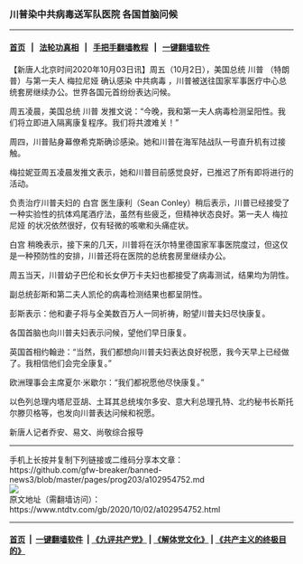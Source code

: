 ### 川普染中共病毒送军队医院 各国首脑问候
------------------------

#### [首页](https://github.com/gfw-breaker/banned-news3/blob/master/README.md) &nbsp;&nbsp;|&nbsp;&nbsp; [法轮功真相](https://github.com/begood0513/basic/blob/master/README.md)  &nbsp;&nbsp;|&nbsp;&nbsp; [手把手翻墙教程](https://github.com/gfw-breaker/guides/wiki)  &nbsp;&nbsp;|&nbsp;&nbsp; [一键翻墙软件](https://github.com/gfw-breaker/nogfw/blob/master/README.md)  



<div><div class="post_content" itemprop="articleBody">
 <p>
  【新唐人北京时间2020年10月03日讯】周五（10月2日），美国总统
  <ok href="https://www.ntdtv.com/gb/川普.htm">
   川普
  </ok>
  （特朗普）与第一夫人
  <ok href="https://www.ntdtv.com/gb/梅拉尼娅.htm">
   梅拉尼娅
  </ok>
  确认感染
  <ok href="https://www.ntdtv.com/gb/中共病毒.htm">
   中共病毒
  </ok>
  ，川普被送往国家军事医疗中心总统套房继续办公。世界各国元首纷纷表达问候。
 </p>
 <p>
  周五凌晨，美国总统
  <ok href="https://www.ntdtv.com/gb/川普.htm">
   川普
  </ok>
  发推文说：“今晚，我和第一夫人病毒检测呈阳性。我们将立即进入隔离康复程序。我们将共渡难关！”
 </p>
 <p>
  周四，川普贴身幕僚希克斯确诊感染。她和川普在海军陆战队一号直升机有过接触。
 </p>
 <p>
  梅拉妮亚周五凌晨发推文表示，她和川普目前感觉良好，已推迟了所有即将进行的活动。
 </p>
 <p>
  负责治疗川普夫妇的
  <ok href="https://www.ntdtv.com/gb/白宫.htm">
   白宫
  </ok>
  医生康利（Sean Conley）稍后表示，川普已经接受了一种实验性的抗体鸡尾酒疗法，虽然有些疲乏，但精神状态良好。第一夫人
  <ok href="https://www.ntdtv.com/gb/梅拉尼娅.htm">
   梅拉尼娅
  </ok>
  的状况依然很好，仅有轻微的咳嗽和头痛症状。
 </p>
 <p>
  <ok href="https://www.ntdtv.com/gb/白宫.htm">
   白宫
  </ok>
  稍晚表示，接下来的几天，川普将在沃尔特里德国家军事医院度过，但这仅是一种预防性的安排，川普还将在医院的总统套房里继续办公。
 </p>
 <p>
  周五当天，川普幼子巴伦和长女伊万卡夫妇也都接受了病毒测试，结果均为阴性。
 </p>
 <p>
  副总统彭斯和第二夫人凯伦的病毒检测结果也都呈阴性。
 </p>
 <p>
  彭斯表示：他和妻子将与全美数百万人一同祈祷，盼望川普夫妇尽快康复。
 </p>
 <p>
  各国首脑也向川普夫妇表示问候，望他们早日康复。
 </p>
 <p>
  英国首相约翰逊：“当然，我们都想向川普夫妇表达良好祝愿，我今天早上已经做了。我相信他们会完全康复。”
 </p>
 <p>
  欧洲理事会主席夏尔·米歇尔：“我们都祝愿他尽快康复。”
 </p>
 <p>
  以色列总理内塔尼亚胡、土耳其总统埃尔多安、意大利总理孔特、北约秘书长斯托尔滕贝格等，也发向川普表达问候和祝愿。
 </p>
 <p>
  新唐人记者乔安、易文、尚敬综合报导
 </p>
 <div class="single_ad">
 </div>
</div>
</div>
<hr/>
手机上长按并复制下列链接或二维码分享本文章：<br/>
https://github.com/gfw-breaker/banned-news3/blob/master/pages/prog203/a102954752.md <br/>
<a href='https://github.com/gfw-breaker/banned-news3/blob/master/pages/prog203/a102954752.md'><img src='https://github.com/gfw-breaker/banned-news3/blob/master/pages/prog203/a102954752.md.png'/></a> <br/>
原文地址（需翻墙访问）：https://www.ntdtv.com/gb/2020/10/02/a102954752.html


------------------------
#### [首页](https://github.com/gfw-breaker/banned-news3/blob/master/README.md) &nbsp;|&nbsp; [一键翻墙软件](https://github.com/gfw-breaker/nogfw/blob/master/README.md) &nbsp;| [《九评共产党》](https://github.com/gfw-breaker/9ping.md/blob/master/README.md#九评之一评共产党是什么) | [《解体党文化》](https://github.com/gfw-breaker/jtdwh.md/blob/master/README.md) | [《共产主义的终极目的》](https://github.com/gfw-breaker/gczydzjmd.md/blob/master/README.md)


<img src='http://gfw-breaker.win/banned-news3/pages/prog203/a102954752.md' width='0px' height='0px'/>